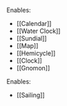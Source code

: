 Enables:
- [[Calendar]]
- [[Water Clock]]
- [[Sundial]]
- [[Map]]
- [[Hemicycle]]
- [[Clock]]
- [[Gnomon]]

Enables:
- [[Sailing]]